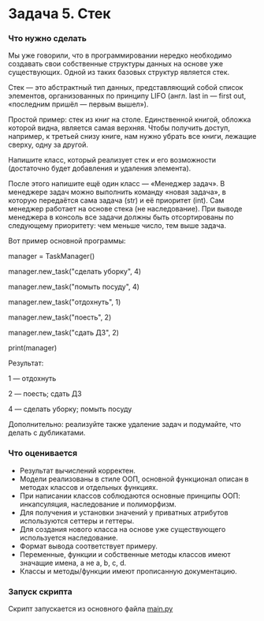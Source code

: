 # Задача 5. Стек

### Что нужно сделать

Мы уже говорили, что в программировании нередко необходимо создавать свои собственные структуры данных на основе уже существующих. Одной из таких базовых структур является стек. 

Стек — это абстрактный тип данных, представляющий собой список элементов, организованных по принципу LIFO (англ. last in — first out, «последним пришёл — первым вышел»).

Простой пример: стек из книг на столе. Единственной книгой, обложка которой видна, является самая верхняя. Чтобы получить доступ, например, к третьей снизу книге, нам нужно убрать все книги, лежащие сверху, одну за другой.

Напишите класс, который реализует стек и его возможности (достаточно будет добавления и удаления элемента). 

После этого напишите ещё один класс — «Менеджер задач». В менеджере задач можно выполнить команду «новая задача», в которую передаётся сама задача (str) и её приоритет (int). Сам менеджер работает на основе стека (не наследование). При выводе менеджера в консоль все задачи должны быть отсортированы по следующему приоритету: чем меньше число, тем выше задача.

Вот пример основной программы:

manager = TaskManager()

manager.new_task("сделать уборку", 4)

manager.new_task("помыть посуду", 4)

manager.new_task("отдохнуть", 1)

manager.new_task("поесть", 2)

manager.new_task("сдать ДЗ", 2)

print(manager)

Результат:

1 — отдохнуть

2 — поесть; сдать ДЗ

4 — сделать уборку; помыть посуду

Дополнительно: реализуйте также удаление задач и подумайте, что делать с дубликатами.
### Что оценивается

* Результат вычислений корректен.
* Модели реализованы в стиле ООП, основной функционал описан в методах классов и отдельных функциях.
* При написании классов соблюдаются основные принципы ООП: инкапсуляция, наследование и полиморфизм.
* Для получения и установки значений у приватных атрибутов используются сеттеры и геттеры.
* Для создания нового класса на основе уже существующего используется наследование.
* Формат вывода соответствует примеру.
* Переменные, функции и собственные методы классов имеют значащие имена, а не a, b, c, d.
* Классы и методы/функции имеют прописанную документацию.

### Запуск скрипта
Скрипт запускается из основного файла [main.py](main.py)